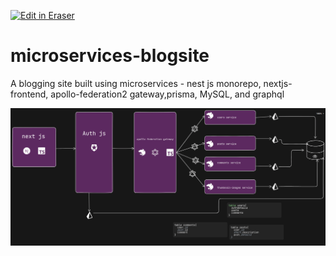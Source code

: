 <p><a target="_blank" href="https://app.eraser.io/workspace/gCSFJbW9Ou4XlkLt5AVX" id="edit-in-eraser-github-link"><img alt="Edit in Eraser" src="https://firebasestorage.googleapis.com/v0/b/second-petal-295822.appspot.com/o/images%2Fgithub%2FOpen%20in%20Eraser.svg?alt=media&amp;token=968381c8-a7e7-472a-8ed6-4a6626da5501"></a></p>

# microservices-blogsite
A blogging site built using microservices - nest js monorepo, nextjs-frontend, apollo-federation2 gateway,prisma, MySQL, and graphql 









![blogsitenew.png](/.eraser/gCSFJbW9Ou4XlkLt5AVX___hJuLF9q4mgcDgmFW7ntHRbaoiOh1___8hFnAe47uLtOykOheW5r0.png "blogsitenew.png")





<!--- Eraser file: https://app.eraser.io/workspace/gCSFJbW9Ou4XlkLt5AVX --->